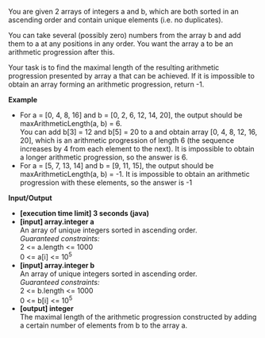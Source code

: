 You are given 2 arrays of integers a and b, which are both sorted in an ascending order and contain unique elements (i.e. no duplicates).

You can take several (possibly zero) numbers from the array b and add them to a at any positions in any order.
You want the array a to be an arithmetic progression after this.

Your task is to find the maximal length of the resulting arithmetic progression presented by array a that can be achieved.
If it is impossible to obtain an array forming an arithmetic progression, return -1.

**Example**
* For a = [0, 4, 8, 16] and b = [0, 2, 6, 12, 14, 20], the output should be maxArithmeticLength(a, b) = 6.  
  You can add b[3] = 12 and b[5] = 20 to a and obtain array [0, 4, 8, 12, 16, 20], which is an arithmetic progression
  of length 6 (the sequence increases by 4 from each element to the next).
  It is impossible to obtain a longer arithmetic progression, so the answer is 6.
* For a = [5, 7, 13, 14] and b = [9, 11, 15], the output should be maxArithmeticLength(a, b) = -1.
  It is impossible to obtain an arithmetic progression with these elements, so the answer is -1

**Input/Output**
* **[execution time limit] 3 seconds (java)**
* **[input] array.integer a**  
  An array of unique integers sorted in ascending order.  
  *Guaranteed constraints:*  
  2 <= a.length <= 1000  
  0 <= a[i] <= 10<sup>5</sup>
* **[input] array.integer b**  
  An array of unique integers sorted in ascending order.  
  *Guaranteed constraints:*  
  2 <= b.length <= 1000  
  0 <= b[i] <= 10<sup>5</sup>
* **[output] integer**  
  The maximal length of the arithmetic progression constructed by adding a certain number of elements from b to the array a.